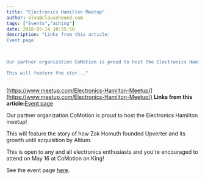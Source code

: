 ```yaml
---
title: "Electronics Hamilton Meetup"
author: alva@clausehound.com
tags: ["Events","aching"]
date: 2018-05-14 10:55:58
description: "Links from this article:
Event page



Our partner organization CoMotion is proud to host the Electronics Hamilton meetup!

This will feature the stor..."
---
```


[https://www.meetup.com/Electronics-Hamilton-Meetup/](https://www.meetup.com/Electronics-Hamilton-Meetup/)
**Links from this article:**[Event page](https://www.meetup.com/Electronics-Hamilton-Meetup/)

Our partner organization CoMotion is proud to host the Electronics Hamilton meetup!

This will feature the story of how Zak Homuth founded Upverter and its growth until acquisition by Altium.

This is open to any and all electronics enthusiasts and you're encouraged to attend on May 16 at CoMotion on King!

See the event page [here](https://www.meetup.com/Electronics-Hamilton-Meetup/).
